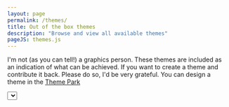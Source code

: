 ```yaml
---
layout: page
permalink: /themes/
title: Out of the box themes
description: "Browse and view all available themes"
pageJS: themes.js 
---
```


I'm not (as you can tell!) a graphics person. These themes are included as an indication of what can be achieved. If you want to create a theme and contribute it back. Please do so, I'd be very grateful. You can design a theme in the [Theme Park](/themePark)

		
<select id="themeSelector"></select>
        
<br/>

<div class="excent">
	<canvas  id="dashboard" width="1000" height="400"></canvas>
	<canvas id="marquee" width="800" height="28"></canvas>
</div>
